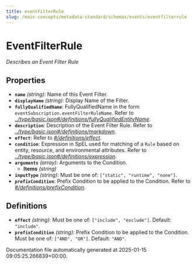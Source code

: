 ```yaml
---
title: eventFilterRule
slug: /main-concepts/metadata-standard/schemas/events/eventfilterrule
---
```


# EventFilterRule

*Describes an Event Filter Rule*

## Properties

- **`name`** *(string)*: Name of this Event Filter.
- **`displayName`** *(string)*: Display Name of the Filter.
- **`fullyQualifiedName`**: FullyQualifiedName in the form `eventSubscription.eventFilterRuleName`. Refer to *[../type/basic.json#/definitions/fullyQualifiedEntityName](#/type/basic.json#/definitions/fullyQualifiedEntityName)*.
- **`description`**: Description of the Event Filter Rule. Refer to *[../type/basic.json#/definitions/markdown](#/type/basic.json#/definitions/markdown)*.
- **`effect`**: Refer to *[#/definitions/effect](#definitions/effect)*.
- **`condition`**: Expression in SpEL used for matching of a `Rule` based on entity, resource, and environmental attributes. Refer to *[../type/basic.json#/definitions/expression](#/type/basic.json#/definitions/expression)*.
- **`arguments`** *(array)*: Arguments to the Condition.
  - **Items** *(string)*
- **`inputType`** *(string)*: Must be one of: `["static", "runtime", "none"]`.
- **`prefixCondition`**: Prefix Condition to be applied to the Condition. Refer to *[#/definitions/prefixCondition](#definitions/prefixCondition)*.
## Definitions

- **`effect`** *(string)*: Must be one of: `["include", "exclude"]`. Default: `"include"`.
- **`prefixCondition`** *(string)*: Prefix Condition to be applied to the Condition. Must be one of: `["AND", "OR"]`. Default: `"AND"`.


Documentation file automatically generated at 2025-01-15 09:05:25.266839+00:00.
